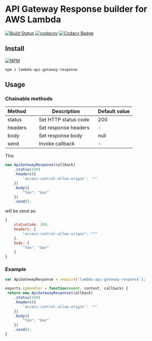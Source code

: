 # API Gateway Response builder for AWS Lambda

[![Build Status](https://travis-ci.org/arjunkomath/lambda-api-gateway-response.svg?branch=master)](https://travis-ci.org/arjunkomath/lambda-api-gateway-response)
[![codecov](https://codecov.io/gh/arjunkomath/lambda-api-gateway-response/branch/master/graph/badge.svg)](https://codecov.io/gh/arjunkomath/lambda-api-gateway-response)
[![Codacy Badge](https://api.codacy.com/project/badge/Grade/192f9b1dfecc4329abbd41ce27710133)](https://www.codacy.com/app/arjunkomath/lambda-api-gateway-response?utm_source=github.com&amp;utm_medium=referral&amp;utm_content=arjunkomath/lambda-api-gateway-response&amp;utm_campaign=Badge_Grade)

## Install
[![NPM](https://nodei.co/npm/lambda-api-gateway-response.png)](https://nodei.co/npm/lambda-api-gateway-response/)
```
npm i lambda-api-gateway-response
```

## Usage

### Chainable methods

| Method        | Description                     | Default value |
| ------------- | ------------------------------- | ------------- |          
| status        | Set HTTP status code            | 200           |
| headers       | Set response headers            | -             |
| body          | Set response body               | null          |
| send          | Invoke callback                 | -             |

This

```javascript
new ApiGatewayResponse(callback)
    .status(200)
    .headers({
        'access-control-allow-origin': '*'
    })
    .body({
        "foo": "bar"
    })
    .send();
```

will be send as:

```javascript
{
    statusCode: 200,
    headers: {
        "access-control-allow-origin": "*"
    },
    body: {
        "foo": "bar"
    }
}
```
### Example

```javascript
var ApiGatewayResponse = require('lambda-api-gateway-response');

exports.myHandler = function(event, context, callback) {
 return new ApiGatewayResponse(callback)
    .status(200)
    .headers({
        'access-control-allow-origin': '*'
    })
    .body({
        "foo": "bar"
    })
    .send();
}
```
